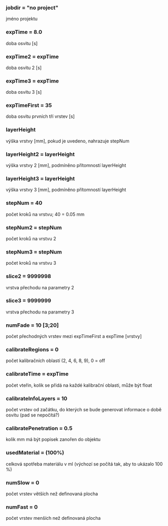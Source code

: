 ### jobdir = "no project"
jméno projektu

### expTime = 8.0
doba osvitu [s]

### expTime2 = expTime
doba osvitu 2 [s]

### expTime3 = expTime
doba osvitu 3 [s]

### expTimeFirst = 35
doba osvitu prvních tří vrstev [s]

### layerHeight
výška vrstvy [mm], pokud je uvedeno, nahrazuje stepNum

### layerHeight2 = layerHeight
výška vrstvy 2 [mm], podmíněno přítomností layerHeight

### layerHeight3 = layerHeight
výška vrstvy 3 [mm], podmíněno přítomností layerHeight

### stepNum = 40
počet kroků na vrstvu; 40 = 0.05 mm

### stepNum2 = stepNum
počet kroků na vrstvu 2

### stepNum3 = stepNum
počet kroků na vrstvu 3

### slice2 = 9999998
vrstva přechodu na parametry 2

### slice3 = 9999999
vrstva přechodu na parametry 3

### numFade = 10 [3;20]
počet přechodných vrstev mezi expTimeFirst a expTime [vrstvy]

### calibrateRegions = 0
počet kalibračních oblastí (2, 4, 6, 8, 9), 0 = off

### calibrateTime = expTime
počet vteřin, kolik se přidá na každé kalibrační oblasti, může být float

### calibrateInfoLayers = 10
počet vrstev od začátku, do kterých se bude generovat informace o době osvitu (pad se nepočítá?)

### calibratePenetration = 0.5
kolik mm má být popisek zanořen do objektu

### usedMaterial = (100%)
celková spotřeba materiálu v ml (výchozí se počítá tak, aby to ukázalo 100 %)

### numSlow = 0
počet vrstev větších než definovaná plocha

### numFast = 0
počet vrstev menších než definovaná plocha
